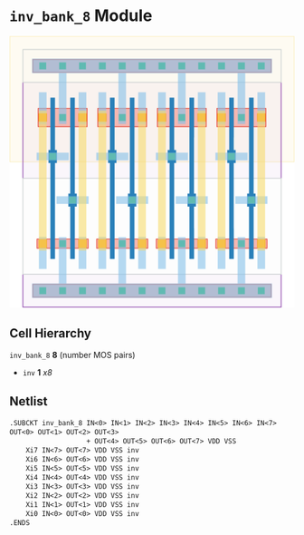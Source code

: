# `inv_bank_8` Module
![Layout](inv_bank_8.png)

## Cell Hierarchy

`inv_bank_8` **8** (number MOS pairs)
- `inv` **1** *x8*

## Netlist

```
.SUBCKT inv_bank_8 IN<0> IN<1> IN<2> IN<3> IN<4> IN<5> IN<6> IN<7> OUT<0> OUT<1> OUT<2> OUT<3>
                   + OUT<4> OUT<5> OUT<6> OUT<7> VDD VSS
    Xi7 IN<7> OUT<7> VDD VSS inv
    Xi6 IN<6> OUT<6> VDD VSS inv
    Xi5 IN<5> OUT<5> VDD VSS inv
    Xi4 IN<4> OUT<4> VDD VSS inv
    Xi3 IN<3> OUT<3> VDD VSS inv
    Xi2 IN<2> OUT<2> VDD VSS inv
    Xi1 IN<1> OUT<1> VDD VSS inv
    Xi0 IN<0> OUT<0> VDD VSS inv
.ENDS
```
